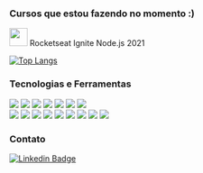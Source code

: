 ### Cursos que estou fazendo no momento :)
<img src="https://cdn-images-1.medium.com/max/1200/1*TkXVfLTwsHdwpUEjGzdi9w.jpeg" width="32" height="32"> Rocketseat Ignite Node.js 2021

[![Top Langs](https://github-readme-stats.vercel.app/api/top-langs/?username=vitinhosessa&bg_color=0d1117&text_color=FFFFFF&title_color=FFFFFF&hide_border=true)](https://github.com/anuraghazra/github-readme-stats)

### Tecnologias e Ferramentas
![](https://img.shields.io/badge/VSCode-0078D4?style=flat&logo=visual%20studio%20code&logoColor=white)
![](https://img.shields.io/badge/git-F05032?style=flat&logo=git&logoColor=white)
![](https://img.shields.io/badge/npm-CB3837?style=flat&logo=npm&logoColor=white)
![](https://img.shields.io/badge/yarn-2C8EBB?style=flat&logo=yarn&logoColor=white)
![](https://img.shields.io/badge/Node.js-339933?style=flat&logo=node.js&logoColor=white)
![](https://img.shields.io/badge/JavaScript-F7DF1E?style=flat&logo=javascript&logoColor=black)
![](https://img.shields.io/badge/TypeScript-3178C6?style=flat&logo=typescript&logoColor=white)  
![](https://img.shields.io/badge/Express.js-000000?style=flat&logo=express&logoColor=white)
![](https://img.shields.io/badge/MySQL-4479A1?style=flat&logo=mysql&logoColor=white)
![](https://img.shields.io/badge/JSON-000000?style=flat&logo=json&logoColor=white)
![](https://img.shields.io/badge/JWT-000000?style=flat&logo=JSON-Web-Tokens&logoColor=white)
![](https://img.shields.io/badge/bcrypt-799a5d?style=flat&logo=1password&logoColor=white)
![](https://img.shields.io/badge/Jest-C21325?style=flat&logo=jest&logoColor=white)
![](https://img.shields.io/badge/CI/CD-F7D800?style=flat&logo=fujitsu&logoColor=black)
![](https://img.shields.io/badge/Swagger-85EA2D?style=flat&logo=swagger&logoColor=black)
![](https://img.shields.io/badge/Notion-000000?style=flat&logo=notion&logoColor=white)


### Contato
[![Linkedin Badge](https://img.shields.io/badge/-LinkedIn-blue?style=flat&logo=Linkedin&logoColor=white&link=https://www.linkedin.com/in/fagnerpsantos/)](https://www.linkedin.com/in/victorabr/)


